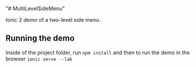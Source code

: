 "# MultiLevelSideMenu" 

Ionic 2 demo of a two-level side menu. 



## Running the demo

Inside of the project folder, run `npm install` and then to run the demo in the browser `ionic serve --lab`
